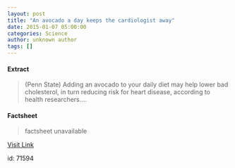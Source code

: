 ```yaml
---
layout: post
title: "An avocado a day keeps the cardiologist away"
date: 2015-01-07 05:00:00
categories: Science
author: unknown author
tags: []
---
```



#### Extract
>(Penn State) Adding an avocado to your daily diet may help lower bad cholesterol, in turn reducing risk for heart disease, according to health researchers....

#### Factsheet
>factsheet unavailable

[Visit Link](http://www.eurekalert.org/pub_releases/2015-01/ps-aaa010715.php)

id:   71594
